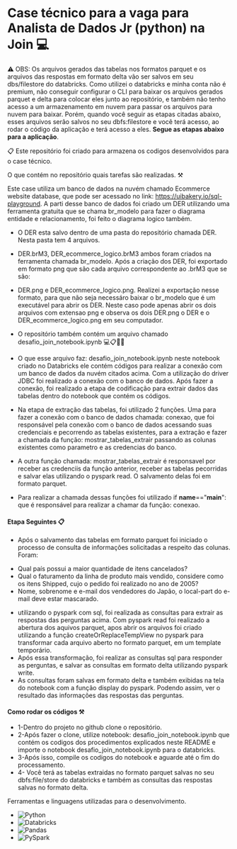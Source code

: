 # Case técnico para a vaga para Analista de Dados Jr (python) na Join 💻

⚠️ OBS: Os arquivos gerados das tabelas nos formatos parquet e os arquivos das respostas em formato delta vão ser salvos em seu 
dbs/filestore do databricks. Como utilizei o databricks e minha conta não é premium, não conseguir configurar o CLI para baixar os arquivos gerados parquet e delta
para colocar eles junto ao repositório, e também não tenho acesso a um armazenamento em nuvem para passar os arquivos para nuvem para baixar. 
Porém, quando você seguir as etapas citadas abaixo, esses arquivos serão salvos no seu dbfs:filestore e você terá acesso, ao rodar o código da aplicação e terá acesso a eles.
**Segue as etapas abaixo para a aplicação**. 

📋 Este repositório foi criado para armazena os codigos desenvolvidos para o case técnico. 

O que contém no repositório quais tarefas são realizadas. ⚒️

Este case utiliza um banco de dados na nuvém chamado Ecommerce website database, que pode ser acessado no link: https://uibakery.io/sql-playground. 
A parti desse banco de dados foi criado um DER utilizando uma ferramenta gratuita que se chama br_modelo para fazer o diagrama entidade e relacionamento, foi feito o diagrama logico também.  

* O DER esta salvo dentro de uma pasta do repositório  chamada DER. Nesta pasta tem 4 arquivos. 

* DER.brM3, DER_ecommerce_logico.brM3  ambos foram criados na ferramenta chamada br_modelo. Após a criação dos DER, foi exportado em formato png que são cada arquivo correspondente ao .brM3 que se são:
* DER.png e DER_ecommerce_logico.png. Realizei a exportação nesse formato, para que não seja necessáro baixar o br_modelo que é um executável para abrir os DER. Neste caso pode apenas abrir os dois arquivos com extensao png e observa os dois DER.png o DER e o DER_ecommerce_logico.png em seu computador. 

* O repositório também  contém um  arquivo chamado desafio_join_notebook.ipynb 💻📋📎📁

* O que esse arquivo faz: desafio_join_notebook.ipynb 
  neste notebook criado no Databricks ele contém códigos  para realizar a conexão com um banco de dados da nuvém citados acima. Com a utilização do driver JDBC foi realizado a conexão com o banco de dados. Após fazer a conexão, foi realizado a etapa de codificação para extrair dados das tabelas dentro do notebook que contém os códigos. 

* Na etapa de extração das tabelas, foi utilizado 2 funções. Uma para fazer a conexão com o banco de dados chamada: conexao, que foi responsável pela conexão com o banco de dados acessando suas credenciais e pecorrendo as tabelas existentes, para a extração e fazer a chamada da função: mostrar_tabelas_extrair passando as colunas existentes como parametro e as credencias do banco.
* A outra função chamada: mostrar_tabelas_extrair é responsavel por receber as credenciis da função anterior, receber as tabelas pecorridas e salvar elas utilizando o pyspark read.  O salvamento delas foi em formato parquet. 
* Para realizar a chamada dessas funções foi utilizado if __name__=="__main__": que é responsável para realizar a chamar da função: conexao.
#### Etapa Seguintes 📋
* Após o salvamento das tabelas em formato parquet foi iniciado o processo de consulta de informações solicitadas a respeito das colunas. Foram:
- Qual país possui a maior quantidade de itens cancelados?
- Qual o faturamento da linha de produto mais vendido, considere como os itens Shipped, cujo o pedido foi realizado no ano de 2005?
- Nome, sobrenome e e-mail dos vendedores do Japão, o local-part do e-mail deve estar mascarado.
* utilizando o pyspark com sql, foi realizada as consultas para extrair as respostas das perguntas acima. Com pyspark read foi realizado a abertura dos aquivos parquet, apos abrir os arquivos foi criado  utilizando a função createOrReplaceTempView no pyspark para transformar cada arquivo aberto no formato parquet, em um template temporário. 
* Após essa transformação, foi realizar as consultas sql para responder as perguntas, e salvar as consultas em formato delta utilizando pyspark write. 
* As consultas foram salvas em formato delta e também exibidas na tela do notebook com a função display do pyspark. Podendo assim, ver o resultado das informações das respostas das perguntas. 
#### Como rodar os códigos ⚒️
* 1-Dentro do projeto no github clone o repositório. 
* 2-Após fazer o clone, utilize notebook: desafio_join_notebook.ipynb que contém os codigos dos procedimentos explicados neste README e importe o  notebook desafio_join_notebook.ipynb para o databricks.  
* 3-Após isso, compile os codigos do notebook e aguarde até o fim do processamento.
* 4- Você terá as tabelas extraidas no formato parquet salvas no seu dbfs:file/store do databricks e também as consultas das respostas salvas no formato delta. 

Ferramentas e linguagens utilizadas para o desenvolvimento.
* ![Python](https://img.shields.io/badge/-Python-yellow?style=for-the-badge&logo=Python)
* ![Databricks](https://img.shields.io/badge/-databricks-blue?style=for-the-badge&logo=databricks)
* ![Pandas](https://img.shields.io/badge/-Pandas-222222?style=for-the-badge&logo=Pandas)
* ![PySpark](https://img.shields.io/badge/-PySpark-green?style=for-the-badge&logo=PySpark)
